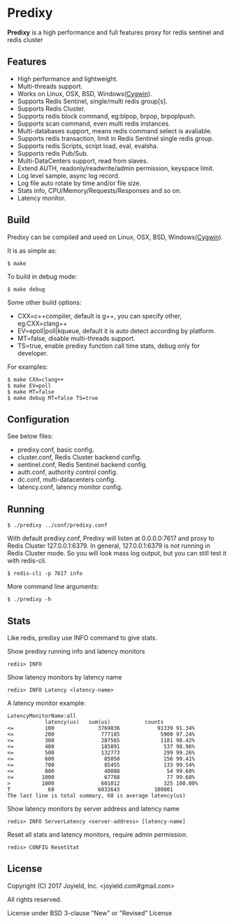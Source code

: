 # Predixy 

**Predixy** is a high performance and full features proxy for redis sentinel and redis cluster

## Features

+ High performance and lightweight.
+ Multi-threads support.
+ Works on Linux, OSX, BSD, Windows([Cygwin](http://www.cygwin.com/)).
+ Supports Redis Sentinel, single/multi redis group[s].
+ Supports Redis Cluster.
+ Supports redis block command, eg:blpop, brpop, brpoplpush.
+ Supports scan command, even multi redis instances.
+ Multi-databases support, means redis command select is avaliable.
+ Supports redis transaction, limit in Redis Sentinel single redis group.
+ Supports redis Scripts, script load, eval, evalsha.
+ Supports redis Pub/Sub.
+ Multi-DataCenters support, read from slaves.
+ Extend AUTH, readonly/readwrite/admin permission, keyspace limit.
+ Log level sample, async log record.
+ Log file auto rotate by time and/or file size.
+ Stats info, CPU/Memory/Requests/Responses and so on.
+ Latency monitor.

## Build

Predixy can be compiled and used on Linux, OSX, BSD, Windows([Cygwin](http://www.cygwin.com/)).

It is as simple as:

    $ make

To build in debug mode:

    $ make debug

Some other build options:
+ CXX=c++compiler, default is g++, you can specify other, eg:CXX=clang++
+ EV=epoll|poll|kqueue, default it is auto detect according by platform.
+ MT=false, disable multi-threads support.
+ TS=true, enable predixy function call time stats, debug only for developer.

For examples:

    $ make CXX=clang++
    $ make EV=poll
    $ make MT=false
    $ make debug MT=false TS=true

## Configuration

See below files:
+ predixy.conf, basic config.
+ cluster.conf, Redis Cluster backend config.
+ sentinel.conf, Redis Sentinel backend config.
+ auth.conf, authority control config.
+ dc.conf, multi-datacenters config.
+ latency.conf, latency monitor config.

## Running

    $ ./predixy ../conf/predixy.conf

With default predixy.conf, Predixy will listen at 0.0.0.0:7617 and
proxy to Redis Cluster 127.0.0.1:6379.
In general, 127.0.0.1:6379 is not running in Redis Cluster mode.
So you will look mass log output, but you can still test it with redis-cli.

    $ redis-cli -p 7617 info

More command line arguments:

    $ ./predixy -h

## Stats

Like redis, predixy use INFO command to give stats.

Show predixy running info and latency monitors

    redis> INFO

Show latency monitors by latency name

    redis> INFO Latency <latency-name>

A latency monitor example:

    LatencyMonitorName:all
                latency(us)   sum(us)           counts
    <=          100              3769836            91339 91.34%
    <=          200               777185             5900 97.24%
    <=          300               287565             1181 98.42%
    <=          400               185891              537 98.96%
    <=          500               132773              299 99.26%
    <=          600                85050              156 99.41%
    <=          700                85455              133 99.54%
    <=          800                40088               54 99.60%
    <=         1000                67788               77 99.68%
    >          1000               601012              325 100.00%
    T            60              6032643           100001
    The last line is total summary, 60 is average latency(us)


Show latency monitors by server address and latency name

    redis> INFO ServerLatency <server-address> [latency-name]

Reset all stats and latency monitors, require admin permission.

    redis> CONFIG ResetStat

## License

Copyright (C) 2017 Joyield, Inc. <joyield.com#gmail.com>

All rights reserved.

License under BSD 3-clause "New" or "Revised" License
